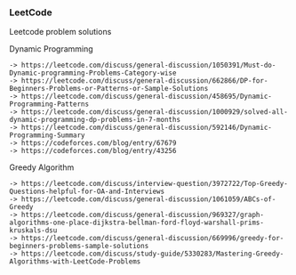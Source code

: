 ### LeetCode
Leetcode problem solutions

Dynamic Programming

    -> https://leetcode.com/discuss/general-discussion/1050391/Must-do-Dynamic-programming-Problems-Category-wise
    -> https://leetcode.com/discuss/general-discussion/662866/DP-for-Beginners-Problems-or-Patterns-or-Sample-Solutions
    -> https://leetcode.com/discuss/general-discussion/458695/Dynamic-Programming-Patterns
    -> https://leetcode.com/discuss/general-discussion/1000929/solved-all-dynamic-programming-dp-problems-in-7-months
    -> https://leetcode.com/discuss/general-discussion/592146/Dynamic-Programming-Summary
    -> https://codeforces.com/blog/entry/67679
    -> https://codeforces.com/blog/entry/43256


Greedy Algorithm

    -> https://leetcode.com/discuss/interview-question/3972722/Top-Greedy-Questions-helpful-for-OA-and-Interviews
    -> https://leetcode.com/discuss/general-discussion/1061059/ABCs-of-Greedy
    -> https://leetcode.com/discuss/general-discussion/969327/graph-algorithms-one-place-dijkstra-bellman-ford-floyd-warshall-prims-kruskals-dsu
    -> https://leetcode.com/discuss/general-discussion/669996/greedy-for-beginners-problems-sample-solutions
    -> https://leetcode.com/discuss/study-guide/5330283/Mastering-Greedy-Algorithms-with-LeetCode-Problems
